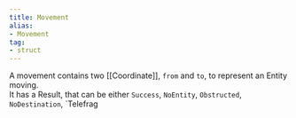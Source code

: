 ```yaml
---
title: Movement
alias: 
- Movement
tag: 
- struct
---
```

A movement contains two [[Coordinate]], `from` and `to`, to represent an Entity moving.\
It has a Result, that can be either `Success`, `NoEntity`, `Obstructed`, `NoDestination`, `Telefrag
